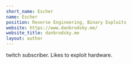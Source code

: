 ```yaml
---
short_name: Escher
name: Escher
position: Reverse Engineering, Binary Exploits
website: https://www.danbrodsky.me/
website_title: danbrodsky.me
layout: author
---
```

twitch subscriber. Likes to exploit hardware.